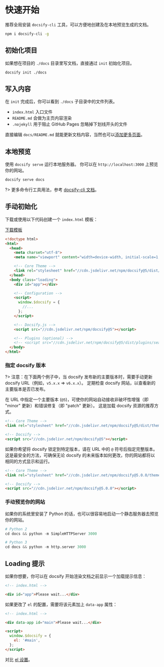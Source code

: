 # 快速开始

推荐全局安装 `docsify-cli` 工具，可以方便地创建及在本地预览生成的文档。

```bash
npm i docsify-cli -g
```

## 初始化项目

如果想在项目的 `./docs` 目录里写文档，直接通过 `init` 初始化项目。

```bash
docsify init ./docs
```

## 写入内容

在 `init` 完成后，你可以看到 `./docs` 子目录中的文件列表。

- `index.html` 入口文件
- `README.md` 会做为主页内容渲染
- `.nojekyll` 用于阻止 GitHub Pages 忽略掉下划线开头的文件

直接编辑 `docs/README.md` 就能更新文档内容，当然也可以[添加更多页面](zh-cn/adding-pages)。

## 本地预览

使用 `docsify serve` 运行本地服务器。 你可以在 `http://localhost:3000` 上预览你的网站。

```bash
docsify serve docs
```

?> 更多命令行工具用法，参考 [docsify-cli 文档](https://github.com/docsifyjs/docsify-cli)。

## 手动初始化

下载或使用以下代码创建一个 `index.html` 模板：

<div id="template">

<a href="#" class="button primary" download="index.html">下载模板</a>

<!-- prettier-ignore -->

```html
<!doctype html>
<html>
  <head>
    <meta charset="utf-8">
    <meta name="viewport" content="width=device-width, initial-scale=1, viewport-fit=cover">

    <!-- Core Theme -->
    <link rel="stylesheet" href="//cdn.jsdelivr.net/npm/docsify@5/dist/themes/core.min.css">
  </head>
  <body class="loading">
    <div id="app"></div>

    <!-- Configuration -->
    <script>
      window.$docsify = {
        //...
      };
    </script>

    <!-- Docsify.js -->
    <script src="//cdn.jsdelivr.net/npm/docsify@5"></script>

    <!-- Plugins (optional) -->
    <!-- <script src="//cdn.jsdelivr.net/npm/docsify@5/dist/plugins/search.min.js"></script> -->
  </body>
</html>
```

</div>

### 指定 docsify 版本

?> 注意：在下面两个例子中，当 docsify 发布新的主要版本时，需要手动更新 docsify URL（例如，`v5.x.x` => `v6.x.x`）。 定期检查 docsify 网站，以查看新的主要版本是否已发布。

在 URL 中指定一个主要版本 (`@5`)，可使你的网站自动接收非破坏性增强（即 "minor" 更新）和错误修复（即 "patch" 更新）。 这是加载 docsify 资源的推荐方式。

<!-- prettier-ignore -->

```html
<!-- Core Theme -->
<link rel="stylesheet" href="//cdn.jsdelivr.net/npm/docsify@5/dist/themes/core.min.css">

<!-- Docsify -->
<script src="//cdn.jsdelivr.net/npm/docsify@5"></script>
```

如果你希望将 docsify 锁定到特定版本，请在 URL 中的 `@` 符号后指定完整版本。 这是最安全的方法，可确保无论 docsify 的未来版本如何更改，你的网站都将以相同的方式显示和运行。

<!-- prettier-ignore -->

```html
<!-- Core Theme -->
<link rel="stylesheet" href="//cdn.jsdelivr.net/npm/docsify@5.0.0/themes/core.min.css">

<!-- Docsify -->
<script src="//cdn.jsdelivr.net/npm/docsify@5.0.0"></script>
```

### 手动预览你的网站

如果你的系统里安装了 Python 的话，也可以很容易地启动一个静态服务器去预览你的网站。

```python
# Python 2
cd docs && python -m SimpleHTTPServer 3000
```

```python
# Python 3
cd docs && python -m http.server 3000
```

## Loading 提示

如果你想要，你可以在 docsify 开始渲染文档之前显示一个加载提示信息：

```html
<!-- index.html -->

<div id="app">Please wait...</div>
```

如果更改了 `el` 的配置，需要将该元素加上 `data-app` 属性：

```html
<!-- index.html -->

<div data-app id="main">Please wait...</div>

<script>
  window.$docsify = {
    el: '#main',
  };
</script>
```

对比 [el 设置](zh-cn/configuration#el)。

<script>
  (function() {
    const linkElm = document.querySelector('#template a[download="index.html"]');
    const codeElm = document.querySelector('#template code');
    const html = codeElm?.textContent;

    linkElm?.setAttribute('href', `data:text/plain,${html}`);
  })();
</script>
